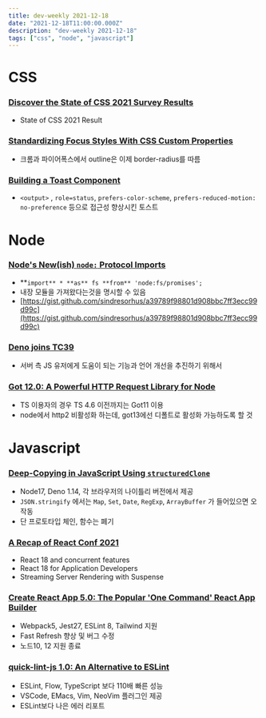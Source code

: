 ```yaml
---
title: dev-weekly 2021-12-18
date: "2021-12-18T11:00:00.000Z"
description: "dev-weekly 2021-12-18"
tags: ["css", "node", "javascript"]
---
```


# CSS

### [Discover the State of CSS 2021 Survey Results](https://2021.stateofcss.com/ko-KR/)

- State of CSS 2021 Result

### **[Standardizing Focus Styles With CSS Custom Properties](https://css-tricks.com/standardizing-focus-styles-with-css-custom-properties/)**

- 크롬과 파이어폭스에서 outline은 이제 border-radius를 따름

### **[Building a Toast Component](https://web.dev/building-a-toast-component)**

- `<output>` , `role=status`, `prefers-color-scheme`, `prefers-reduced-motion: no-preference` 등으로 접근성 향상시킨 토스트

# Node

### **[Node's New(ish) `node:` Protocol Imports](https://2ality.com/2021/12/node-protocol-imports.html)**

- **`import** * **as** fs **from** 'node:fs/promises';`
- 내장 모듈을 가져왔다는것을 명시할 수 있음
- [https://gist.github.com/sindresorhus/a39789f98801d908bbc7ff3ecc99d99c](https://gist.github.com/sindresorhus/a39789f98801d908bbc7ff3ecc99d99c)

### **[Deno joins TC39](https://deno.com/blog/deno-joins-tc39)**

- 서버 측 JS 유저에게 도움이 되는 기능과 언어 개선을 추진하기 위해서

### **[Got 12.0: A Powerful HTTP Request Library for Node](https://github.com/sindresorhus/got/releases)**

- TS 이용자의 경우 TS 4.6 이전까지는 Got11 이용
- node에서 http2 비활성화 하는데, got13에선 디폴트로 활성화 가능하도록 할 것

# Javascript

### **[Deep-Copying in JavaScript Using `structuredClone`](https://javascriptweekly.com/link/117762/4e4af8cb63)**

- Node17, Deno 1.14, 각 브라우저의 나이틀리 버전에서 제공
- `JSON.stringify` 에서는 `Map`, `Set`, `Date`, `RegExp`, `ArrayBuffer` 가 들어있으면 오작동
- 단 프로토타입 체인, 함수는 폐기

### **[A Recap of React Conf 2021](https://reactjs.org/blog/2021/12/17/react-conf-2021-recap.html)**

- React 18 and concurrent features
- React 18 for Application Developers
- Streaming Server Rendering with Suspense

### **[Create React App 5.0: The Popular 'One Command' React App Builder](https://github.com/facebook/create-react-app/releases/tag/v5.0.0)**

- Webpack5, Jest27, ESLint 8, Tailwind 지원
- Fast Refresh 향상 및 버그 수정
- 노드10, 12 지원 종료

### **[quick-lint-js 1.0: An Alternative to ESLint](https://quick-lint-js.com/blog/version-1.0/)**

- ESLint, Flow, TypeScript 보다 110배 빠른 성능
- VSCode, EMacs, Vim, NeoVim 플러그인 제공
- ESLint보다 나은 에러 리포트
